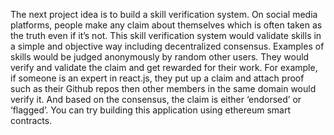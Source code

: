 The next project idea is to build a skill verification system. On social media platforms, people make any claim about themselves which is often taken as the truth even if it’s not. This skill verification system would validate skills in a simple and objective way including decentralized consensus. Examples of skills would be judged anonymously by random other users. They would verify and validate the claim and get rewarded for their work. For example, if someone is an expert in react.js, they put up a claim and attach proof such as their Github repos then other members in the same domain would verify it. And based on the consensus, the claim is either ‘endorsed’ or ‘flagged’. You can try building this application using ethereum smart contracts. 